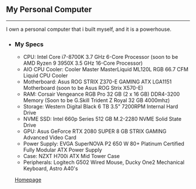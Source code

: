## My Personal Computer
---
I own a personal computer that i built myself, and it is a powerhouse.

+ ### **My Specs**
  + CPU: Intel Core i7-8700K 3.7 GHz 6-Core Processor (soon to be AMD Ryzen 9 3950X 3.5 GHz 16-Core Processor)
  + AIO CPU Cooler: Cooler Master MasterLiquid ML120L RGB 66.7 CFM Liquid CPU Cooler
  + Motherboard: Asus ROG STRIX Z370-E GAMING ATX LGA1151 Motherboard (soon to be Asus ROG Strix X570-E)
  + RAM: Corsair Vengeance RGB Pro 32 GB (2 x 16 GB) DDR4-3200 Memory (Soon to be G.Skill Trident Z Royal 32 GB 4000mhz)
  + Storage: Western Digital Black 6 TB 3.5" 7200RPM Internal Hard Drive
  + NVME SSD: Intel 660p Series 512 GB M.2-2280 NVME Solid State Drive
  + GPU: Asus GeForce RTX 2080 SUPER 8 GB STRIX GAMING Advanced Video Card
  + Power Supply: EVGA SuperNOVA P2 650 W 80+ Platinum Certified Fully Modular ATX Power Supply
  + Case: NZXT H700i ATX Mid Tower Case
  + Peripherals: Logitech G502 Wired Mouse, Ducky One2 Mechanical Keyboard, Astro A40's
  
  [Homepage](index.md)
 

